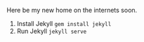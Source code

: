 Here be my new home on the internets soon.

1. Install Jekyll `gem install jekyll`
2. Run Jekyll `jekyll serve`
